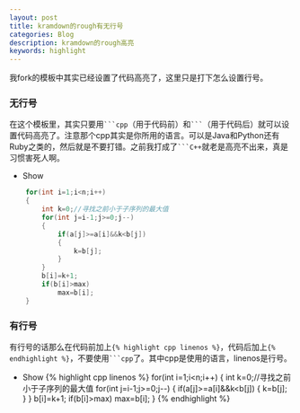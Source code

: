 ```yaml
---
layout: post
title: kramdown的rough有无行号
categories: Blog
description: kramdown的rough高亮
keywords: highlight
---
```


我fork的模板中其实已经设置了代码高亮了，这里只是打下怎么设置行号。


### 无行号

在这个模板里，其实只要用` ```cpp `（用于代码前）和` ``` `（用于代码后）就可以设置代码高亮了。注意那个cpp其实是你所用的语言。可以是Java和Python还有Ruby之类的，然后就是不要打错。之前我打成了` ```C++ `就老是高亮不出来，真是习惯害死人啊。


* Show

```cpp
	for(int i=1;i<n;i++)
	{
		int k=0;//寻找之前小于子序列的最大值 
		for(int j=i-1;j>=0;j--)
		{
			if(a[j]>=a[i]&&k<b[j])
			{
				k=b[j];
			}
		}
		b[i]=k+1;
		if(b[i]>max)
			max=b[i];
	}
```




### 有行号

有行号的话那么在代码前加上` {% highlight cpp linenos %} `，代码后加上` {% endhighlight %} `，不要使用` ```cpp `了。其中cpp是使用的语言，linenos是行号。


* Show
{% highlight cpp linenos %}
	for(int i=1;i<n;i++)
	{
		int k=0;//寻找之前小于子序列的最大值 
		for(int j=i-1;j>=0;j--)
		{
			if(a[j]>=a[i]&&k<b[j])
			{
				k=b[j];
			}
		}
		b[i]=k+1;
		if(b[i]>max)
			max=b[i];
	}
{% endhighlight %}